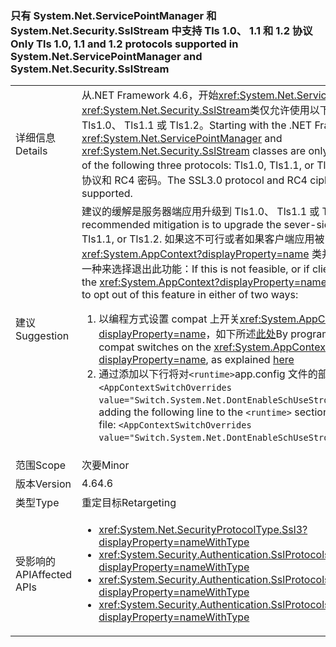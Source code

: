 ### <a name="only-tls-10-11-and-12-protocols-supported-in-systemnetservicepointmanager-and-systemnetsecuritysslstream"></a><span data-ttu-id="70e14-101">只有 System.Net.ServicePointManager 和 System.Net.Security.SslStream 中支持 Tls 1.0、 1.1 和 1.2 协议</span><span class="sxs-lookup"><span data-stu-id="70e14-101">Only Tls 1.0, 1.1 and 1.2 protocols supported in System.Net.ServicePointManager and System.Net.Security.SslStream</span></span>

|   |   |
|---|---|
|<span data-ttu-id="70e14-102">详细信息</span><span class="sxs-lookup"><span data-stu-id="70e14-102">Details</span></span>|<span data-ttu-id="70e14-103">从.NET Framework 4.6，开始<xref:System.Net.ServicePointManager>和<xref:System.Net.Security.SslStream>类仅允许使用以下三种协议之一： Tls1.0、 Tls1.1 或 Tls1.2。</span><span class="sxs-lookup"><span data-stu-id="70e14-103">Starting with the .NET Framework 4.6, the <xref:System.Net.ServicePointManager> and <xref:System.Net.Security.SslStream> classes are only allowed to use one of the following three protocols: Tls1.0, Tls1.1, or Tls1.2.</span></span> <span data-ttu-id="70e14-104">不支持 SSL3.0 协议和 RC4 密码。</span><span class="sxs-lookup"><span data-stu-id="70e14-104">The SSL3.0 protocol and RC4 cipher are not supported.</span></span>|
|<span data-ttu-id="70e14-105">建议</span><span class="sxs-lookup"><span data-stu-id="70e14-105">Suggestion</span></span>|<span data-ttu-id="70e14-106">建议的缓解是服务器端应用升级到 Tls1.0、 Tls1.1 或 Tls1.2。</span><span class="sxs-lookup"><span data-stu-id="70e14-106">The recommended mitigation is to upgrade the sever-side app to Tls1.0, Tls1.1, or Tls1.2.</span></span> <span data-ttu-id="70e14-107">如果这不可行或者如果客户端应用被中断，则可以使用 <xref:System.AppContext?displayProperty=name> 类并采用如两种方式中的一种来选择退出此功能：</span><span class="sxs-lookup"><span data-stu-id="70e14-107">If this is not feasible, or if client apps are broken, the <xref:System.AppContext?displayProperty=name> class can be used to opt out of this feature in either of two ways:</span></span><ol><li><span data-ttu-id="70e14-108">以编程方式设置 compat 上开关<xref:System.AppContext?displayProperty=name>，如下所述[此处](http://blogs.msdn.com/b/dotnet/archive/2015/04/29/net-announcements-at-build-2015.aspx#dotnet46)</span><span class="sxs-lookup"><span data-stu-id="70e14-108">By programmatically setting compat switches on the <xref:System.AppContext?displayProperty=name>, as explained [here](http://blogs.msdn.com/b/dotnet/archive/2015/04/29/net-announcements-at-build-2015.aspx#dotnet46)</span></span></li><li><span data-ttu-id="70e14-109">通过添加以下行将对<code>&lt;runtime&gt;</code>app.config 文件的部分： <code>&lt;AppContextSwitchOverrides value=&quot;Switch.System.Net.DontEnableSchUseStrongCrypto=true&quot;/&gt;</code>;</span><span class="sxs-lookup"><span data-stu-id="70e14-109">By adding the following line to the <code>&lt;runtime&gt;</code> section of the app.config file: <code>&lt;AppContextSwitchOverrides value=&quot;Switch.System.Net.DontEnableSchUseStrongCrypto=true&quot;/&gt;</code>;</span></span></li></ol>|
|<span data-ttu-id="70e14-110">范围</span><span class="sxs-lookup"><span data-stu-id="70e14-110">Scope</span></span>|<span data-ttu-id="70e14-111">次要</span><span class="sxs-lookup"><span data-stu-id="70e14-111">Minor</span></span>|
|<span data-ttu-id="70e14-112">版本</span><span class="sxs-lookup"><span data-stu-id="70e14-112">Version</span></span>|<span data-ttu-id="70e14-113">4.6</span><span class="sxs-lookup"><span data-stu-id="70e14-113">4.6</span></span>|
|<span data-ttu-id="70e14-114">类型</span><span class="sxs-lookup"><span data-stu-id="70e14-114">Type</span></span>|<span data-ttu-id="70e14-115">重定目标</span><span class="sxs-lookup"><span data-stu-id="70e14-115">Retargeting</span></span>|
|<span data-ttu-id="70e14-116">受影响的 API</span><span class="sxs-lookup"><span data-stu-id="70e14-116">Affected APIs</span></span>|<ul><li><xref:System.Net.SecurityProtocolType.Ssl3?displayProperty=nameWithType></li><li><xref:System.Security.Authentication.SslProtocols.None?displayProperty=nameWithType></li><li><xref:System.Security.Authentication.SslProtocols.Ssl2?displayProperty=nameWithType></li><li><xref:System.Security.Authentication.SslProtocols.Ssl3?displayProperty=nameWithType></li></ul>|

